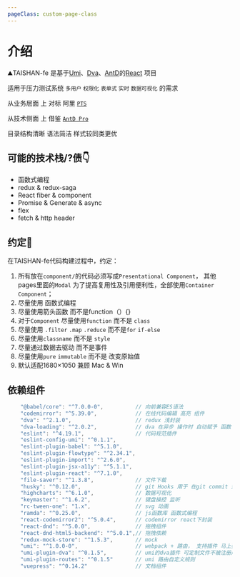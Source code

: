 ```yaml
---
pageClass: custom-page-class
---
```


# 介绍

⛰TAISHAN-fe 是基于[Umi](https://umijs.org/)、[Dva](https://dvajs.com/)、[AntD](https://ant.design/docs/react/introduce-cn)的[React](https://reactjs.org/) 项目

适用于压力测试系统 `多用户` `权限化` `表单式` `实时` `数据可视化` 的需求

从业务层面 上 对标 阿里 [`PTS`](https://pts.aliyun.com/aliyun)

从技术侧面 上 借鉴 [`AntD Pro`](https://pro.ant.design/docs/getting-started-cn)

目录结构清晰 语法简洁 样式较同类更优

## 可能的技术栈/?债👇
* 函数式编程
* redux & redux-saga
* React fiber & component
* Promise & Generate & async
* flex
* fetch & http header

## 约定🤝

在TAISHAN-fe代码构建过程中，约定：

1. 所有放在`component/`的代码必须写成`Presentational Component`，
其他pages里面的`Modal` 为了提高复用性及引用便利性，全部使用`Container Component`；
2. 尽量使用 函数式编程
3. 尽量使用箭头函数 而不是function（）{}
4. 对于`Component` 尽量使用`function` 而不是 `class`
5. 尽量使用 `.filter` `.map` `.reduce` 而不是`for` `if-else`
6. 尽量使用`classname` 而不是 `style`
7. 尽量通过数据去驱动 而不是事件
8. 尽量使用`pure` `immutable` 而不是 改变原始值
9. 默认适配1680×1050 兼顾 Mac & Win


## 依赖组件
```jsx
    "@babel/core": "^7.0.0-0",          // 向前兼容ES语法
    "codemirror": "^5.39.0",            // 在线代码编辑 高亮 组件
    "dva": "^2.1.0",                    // redux 浅封装
    "dva-loading": "^2.0.2",            // dva 在异步 操作时 自动赋予 函数 Load 状态
    "eslint": "^4.19.1",                // 代码规范插件
    "eslint-config-umi": "^0.1.1",
    "eslint-plugin-babel": "^5.1.0",
    "eslint-plugin-flowtype": "^2.34.1",
    "eslint-plugin-import": "^2.6.0",
    "eslint-plugin-jsx-a11y": "^5.1.1",
    "eslint-plugin-react": "^7.1.0",
    "file-saver": "^1.3.8",             // 文件下载
    "husky": "^0.12.0",                 // git Hooks 用于 在git commit 进行 代码检测
    "highcharts": "^6.1.0",             // 数据可视化
    "keymaster": "^1.6.2",              // 键盘操控 监听
    "rc-tween-one": "1.x",              // svg 动画
    "ramda": "^0.25.0",                 // js函数库 函数式编程
    "react-codemirror2": "^5.0.4",      // codemirror react下封装
    "react-dnd": "^5.0.0",              // 拖拽组件
    "react-dnd-html5-backend": "^5.0.1",// 拖拽依赖
    "redux-mock-store": "^1.5.3",       // mock
    "umi": "^1.0.0-0",                  // webpack + 路由， 支持插件 马上要升2.0了
    "umi-plugin-dva": "^0.1.5",         // umi的dva插件 可定制文件不被注册成路由
    "umi-plugin-routes": "^0.1.5"       // umi 路由自定义规则
    "vuepress": "^0.14.2"               // 文档组件
```

